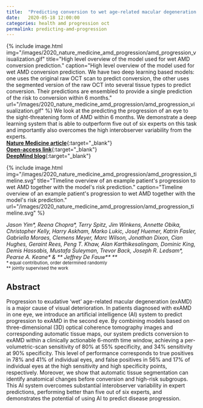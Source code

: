 ```yaml
---
title:  "Predicting conversion to wet age-related macular degeneration using deep learning"
date:   2020-05-18 12:00:00
categories: health amd progression oct
permalink: predicting-amd-progression
---
```


{% include image.html img="/images/2020_nature_medicine_amd_progression/amd_progression_visualization.gif" title="High level overview of the model used for wet AMD conversion prediction." caption="High level overview of the model used for wet AMD conversion prediction. We have two deep learning based models: one uses the original raw OCT scan to predict conversion, the other uses the segmented version of the raw OCT into several tissue types to predict conversion. Their predictions are ensembled to provide a single prediction of the risk to conversion within 6 months."  url="/images/2020_nature_medicine_amd_progression/amd_progression_visualization.gif" %} 
We look at the predicting the progression of an eye to the sight-threatening form of AMD within 6 months. We demonstrate a deep learning system that is able to outperform five out of six experts on this task and importantly also overcomes the high interobserver variability from the experts.  
[**Nature Medicine article**](https://www.nature.com/articles/s41591-020-0867-7){:target="_blank"}  
[**Open-access link**](https://rdcu.be/b4fgc){:target="_blank"}  
[**DeepMind blog**](https://deepmind.com/blog/article/Using_ai_to_predict_retinal_disease_progression){:target="_blank"}  

{% include image.html img="/images/2020_nature_medicine_amd_progression/amd_progression_timeline.svg" title="Timeline overview of an example patient's progression to wet AMD together with the model's risk prediction." caption="Timeline overview of an example patient's progression to wet AMD together with the model's risk prediction."  url="/images/2020_nature_medicine_amd_progression/amd_progression_timeline.svg" %} 


_Jason Yim*, Reena Chopra*, Terry Spitz, Jim Winkens, Annette Obika, Christopher Kelly, Harry Askham, Marko Lukic, Josef Huemer, Katrin Fasler, Gabriella Moraes, Clemens Meyer, Marc Wilson, Jonathan Dixon, Cian Hughes, Geraint Rees, Peng T. Khaw, Alan Karthikesalingam, Dominic King, Demis Hassabis, Mustafa Suleyman, Trevor Back, Joseph R. Ledsam&ast;*, Pearse A. Keane&ast;* &  ** Jeffrey De Fauw** **_  
<sup>\* equal contribution, order determined randomly <br/>
\** jointly supervised the work</sup>

## Abstract

Progression to exudative ‘wet’ age-related macular degeneration (exAMD) is a major cause of visual deterioration. In patients diagnosed with exAMD in one eye, we introduce an artificial intelligence (AI) system to predict progression to exAMD in the second eye. By combining models based on three-dimensional (3D) optical coherence tomography images and corresponding automatic tissue maps, our system predicts conversion to exAMD within a clinically actionable 6-month time window, achieving a per-volumetric-scan sensitivity of 80% at 55% specificity, and 34% sensitivity at 90% specificity. This level of performance corresponds to true positives in 78% and 41% of individual eyes, and false positives in 56% and 17% of individual eyes at the high sensitivity and high specificity points, respectively. Moreover, we show that automatic tissue segmentation can identify anatomical changes before conversion and high-risk subgroups. This AI system overcomes substantial interobserver variability in expert predictions, performing better than five out of six experts, and demonstrates the potential of using AI to predict disease progression.
